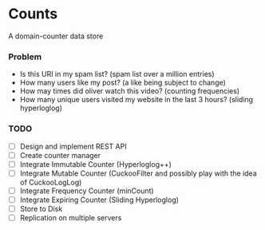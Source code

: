 # Counts
A domain-counter data store

### Problem
* Is this URI in my spam list? (spam list over a million entries)
* How many users like my post? (a like being subject to change)
* How may times did oliver watch this video? (counting frequencies)
* How many unique users visited my website in the last 3 hours? (sliding hyperloglog)


### TODO
- [ ] Design and implement REST API 
- [ ] Create counter manager
- [ ] Integrate Immutable Counter (Hyperloglog++)
- [ ] Integrate Mutable Counter (CuckooFilter and possibly play with the idea of CuckooLogLog)
- [ ] Integrate Frequency Counter (minCount)
- [ ] Integrate Expiring Counter (Sliding Hyperloglog)
- [ ] Store to Disk
- [ ] Replication on multiple servers
